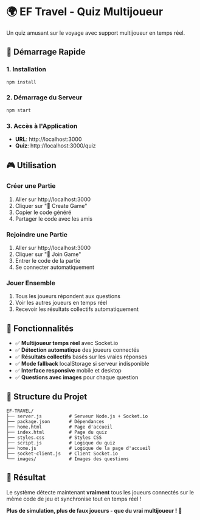 # 🌍 EF Travel - Quiz Multijoueur

Un quiz amusant sur le voyage avec support multijoueur en temps réel.

## 🚀 Démarrage Rapide

### 1. Installation
```bash
npm install
```

### 2. Démarrage du Serveur
```bash
npm start
```

### 3. Accès à l'Application
- **URL**: http://localhost:3000
- **Quiz**: http://localhost:3000/quiz

## 🎮 Utilisation

### Créer une Partie
1. Aller sur http://localhost:3000
2. Cliquer sur "🎯 Create Game"
3. Copier le code généré
4. Partager le code avec les amis

### Rejoindre une Partie
1. Aller sur http://localhost:3000
2. Cliquer sur "🔗 Join Game"
3. Entrer le code de la partie
4. Se connecter automatiquement

### Jouer Ensemble
1. Tous les joueurs répondent aux questions
2. Voir les autres joueurs en temps réel
3. Recevoir les résultats collectifs automatiquement

## 🔧 Fonctionnalités

- ✅ **Multijoueur temps réel** avec Socket.io
- ✅ **Détection automatique** des joueurs connectés
- ✅ **Résultats collectifs** basés sur les vraies réponses
- ✅ **Mode fallback** localStorage si serveur indisponible
- ✅ **Interface responsive** mobile et desktop
- ✅ **Questions avec images** pour chaque question

## 📁 Structure du Projet

```
EF-TRAVEL/
├── server.js          # Serveur Node.js + Socket.io
├── package.json       # Dépendances
├── home.html          # Page d'accueil
├── index.html         # Page du quiz
├── styles.css         # Styles CSS
├── script.js          # Logique du quiz
├── home.js            # Logique de la page d'accueil
├── socket-client.js   # Client Socket.io
└── images/            # Images des questions
```

## 🎯 Résultat

Le système détecte maintenant **vraiment** tous les joueurs connectés sur le même code de jeu et synchronise tout en temps réel !

**Plus de simulation, plus de faux joueurs - que du vrai multijoueur !** 🎉